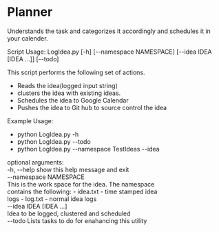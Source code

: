 # Planner
Understands the task and categorizes it accordingly and schedules it in your calender. 


Script Usage:
LogIdea.py [-h] [--namespace NAMESPACE] [--idea IDEA [IDEA ...]]
                  [--todo]

This script performs the following set of actions.
* Reads the idea(logged input string)
* clusters the idea with existing ideas.
* Schedules the idea to Google Calendar
* Pushes the idea to Git hub to source control the idea

Example Usage: 
* python LogIdea.py -h
* python LogIdea.py --todo
* python LogIdea.py --namespace TestIdeas --idea <Idea without quotes>

optional arguments:  
  -h, --help            show this help message and exit  
  --namespace NAMESPACE  
                        This is the work space for the idea. The namespace  
                        contains the following: - idea.txt - time stamped idea  
                        logs - log.txt - normal idea logs  
  --idea IDEA [IDEA ...]  
                        Idea to be logged, clustered and scheduled  
  --todo                Lists tasks to do for enahancing this utility  

